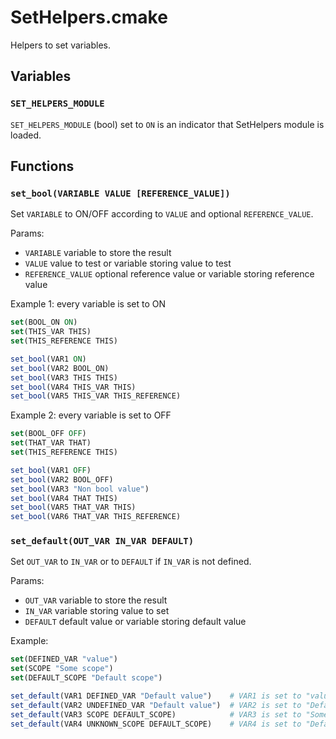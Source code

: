 # SetHelpers.cmake #

Helpers to set variables.


## Variables ##

### `SET_HELPERS_MODULE` ###

`SET_HELPERS_MODULE` (bool) set to `ON` is an indicator that SetHelpers module
is loaded.


## Functions ##

### `set_bool(VARIABLE VALUE [REFERENCE_VALUE])` ###

Set `VARIABLE` to ON/OFF according to `VALUE` and optional `REFERENCE_VALUE`.

Params:

* `VARIABLE`  variable to store the result
* `VALUE`  value to test or variable storing value to test
* `REFERENCE_VALUE`  optional reference value or variable storing reference value

Example 1: every variable is set to ON

```CMake
set(BOOL_ON ON)
set(THIS_VAR THIS)
set(THIS_REFERENCE THIS)

set_bool(VAR1 ON)
set_bool(VAR2 BOOL_ON)
set_bool(VAR3 THIS THIS)
set_bool(VAR4 THIS_VAR THIS)
set_bool(VAR5 THIS_VAR THIS_REFERENCE)
```

Example 2: every variable is set to OFF

```CMake
set(BOOL_OFF OFF)
set(THAT_VAR THAT)
set(THIS_REFERENCE THIS)

set_bool(VAR1 OFF)
set_bool(VAR2 BOOL_OFF)
set_bool(VAR3 "Non bool value")
set_bool(VAR4 THAT THIS)
set_bool(VAR5 THAT_VAR THIS)
set_bool(VAR6 THAT_VAR THIS_REFERENCE)
```


### `set_default(OUT_VAR IN_VAR DEFAULT)` ###

Set `OUT_VAR` to `IN_VAR` or to `DEFAULT` if `IN_VAR` is not defined.

Params:

* `OUT_VAR`  variable to store the result
* `IN_VAR`   variable storing value to set
* `DEFAULT`  default value or variable storing default value

Example:

```CMake
set(DEFINED_VAR "value")
set(SCOPE "Some scope")
set(DEFAULT_SCOPE "Default scope")

set_default(VAR1 DEFINED_VAR "Default value")    # VAR1 is set to "value"
set_default(VAR2 UNDEFINED_VAR "Default value")  # VAR2 is set to "Default value"
set_default(VAR3 SCOPE DEFAULT_SCOPE)            # VAR3 is set to "Some scope"
set_default(VAR4 UNKNOWN_SCOPE DEFAULT_SCOPE)    # VAR4 is set to "Default scope"
```
